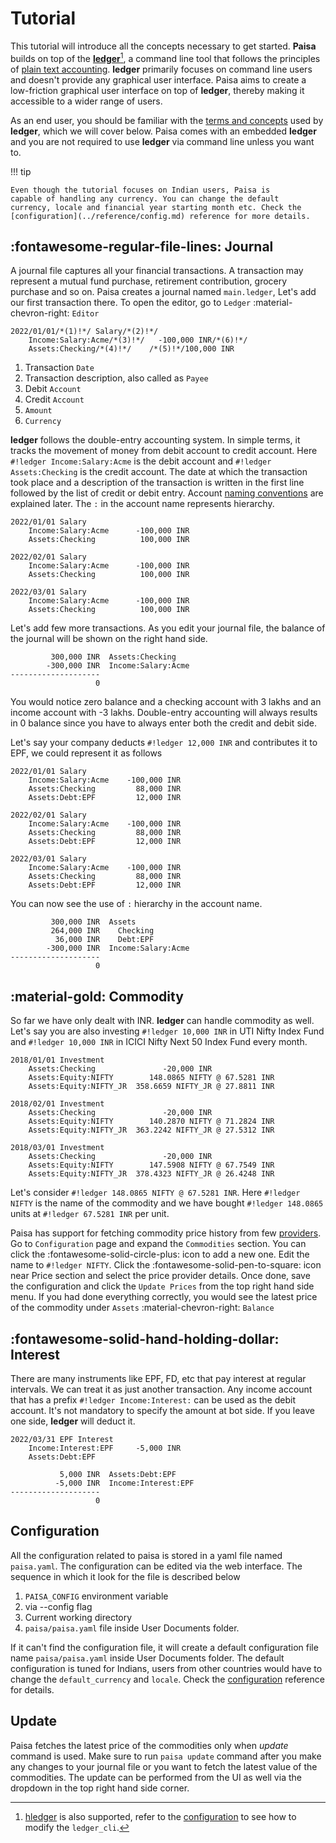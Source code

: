 # Tutorial

This tutorial will introduce all the concepts necessary to get
started. **Paisa** builds on top of the **[ledger](https://ledger-cli.org/)**[^1], a command
line tool that follows the principles of [plain text accounting](https://plaintextaccounting.org/).
**ledger** primarily focuses on command line users and doesn't provide
any graphical user interface. Paisa aims to create a low-friction
graphical user interface on top of **ledger**, thereby making it
accessible to a wider range of users.

As an end user, you should be familiar with the [terms and
concepts](https://github.com/ledger/ledger/blob/master/doc/GLOSSARY.md) used by **ledger**, which we will cover below. Paisa
comes with an embedded **ledger** and you are not required to use
**ledger** via command line unless you want to.

!!! tip

    Even though the tutorial focuses on Indian users, Paisa is
    capable of handling any currency. You can change the default
    currency, locale and financial year starting month etc. Check the
    [configuration](../reference/config.md) reference for more details.


## :fontawesome-regular-file-lines: Journal

A journal file captures all your financial transactions. A transaction
may represent a mutual fund purchase, retirement contribution, grocery
purchase and so on. Paisa creates a journal named `main.ledger`, Let's
add our first transaction there. To open the editor, go to `Ledger`
:material-chevron-right: `Editor`

```ledger
2022/01/01/*(1)!*/ Salary/*(2)!*/
    Income:Salary:Acme/*(3)!*/   -100,000 INR/*(6)!*/
    Assets:Checking/*(4)!*/    /*(5)!*/100,000 INR
```

1. Transaction `Date`
2. Transaction description, also called as `Payee`
3. Debit `Account`
4. Credit `Account`
5. `Amount`
6. `Currency`

**ledger** follows the double-entry accounting system. In simple terms, it
tracks the movement of money from debit account to credit
account. Here `#!ledger Income:Salary:Acme` is the debit account and
`#!ledger Assets:Checking` is the credit account. The date at which the
transaction took place and a description of the transaction is written
in the first line followed by the list of credit or debit
entry. Account [naming conventions](../reference/accounts.md) are explained later. The `:` in the account name
represents hierarchy.

```ledger
2022/01/01 Salary
    Income:Salary:Acme      -100,000 INR
    Assets:Checking          100,000 INR

2022/02/01 Salary
    Income:Salary:Acme      -100,000 INR
    Assets:Checking          100,000 INR

2022/03/01 Salary
    Income:Salary:Acme      -100,000 INR
    Assets:Checking          100,000 INR
```

Let's add few more transactions. As you edit your journal file, the
balance of the journal will be shown on the right hand side.

```
         300,000 INR  Assets:Checking
        -300,000 INR  Income:Salary:Acme
--------------------
                   0
```

You would notice zero balance and a checking account with 3 lakhs and
an income account with -3 lakhs. Double-entry accounting will always
results in 0 balance since you have to always enter both the credit
and debit side.


Let's say your company deducts `#!ledger 12,000 INR` and contributes it to EPF,
we could represent it as follows

```ledger
2022/01/01 Salary
    Income:Salary:Acme    -100,000 INR
    Assets:Checking         88,000 INR
    Assets:Debt:EPF         12,000 INR

2022/02/01 Salary
    Income:Salary:Acme    -100,000 INR
    Assets:Checking         88,000 INR
    Assets:Debt:EPF         12,000 INR

2022/03/01 Salary
    Income:Salary:Acme    -100,000 INR
    Assets:Checking         88,000 INR
    Assets:Debt:EPF         12,000 INR
```

You can now see the use of `:` hierarchy in the account name.

```
         300,000 INR  Assets
         264,000 INR    Checking
          36,000 INR    Debt:EPF
        -300,000 INR  Income:Salary:Acme
--------------------
                   0
```

## :material-gold: Commodity

So far we have only dealt with INR. **ledger** can handle commodity as
well. Let's say you are also investing `#!ledger 10,000 INR` in UTI Nifty Index
Fund and `#!ledger 10,000 INR` in ICICI Nifty Next 50 Index Fund every
month.

```ledger
2018/01/01 Investment
    Assets:Checking               -20,000 INR
    Assets:Equity:NIFTY        148.0865 NIFTY @ 67.5281 INR
    Assets:Equity:NIFTY_JR  358.6659 NIFTY_JR @ 27.8811 INR

2018/02/01 Investment
    Assets:Checking               -20,000 INR
    Assets:Equity:NIFTY        140.2870 NIFTY @ 71.2824 INR
    Assets:Equity:NIFTY_JR  363.2242 NIFTY_JR @ 27.5312 INR

2018/03/01 Investment
    Assets:Checking               -20,000 INR
    Assets:Equity:NIFTY        147.5908 NIFTY @ 67.7549 INR
    Assets:Equity:NIFTY_JR  378.4323 NIFTY_JR @ 26.4248 INR
```

Let's consider `#!ledger 148.0865 NIFTY @ 67.5281 INR`. Here `#!ledger
NIFTY` is the name of the commodity and we have bought `#!ledger
148.0865` units at `#!ledger 67.5281 INR` per unit.

Paisa has support for fetching commodity price history from few
[providers](../reference/commodities.md). Go to `Configuration` page and expand the `Commodities`
section. You can click the :fontawesome-solid-circle-plus: icon to
add a new one. Edit the name to `#!ledger NIFTY`. Click the
:fontawesome-solid-pen-to-square: icon near Price section and select
the price provider details. Once done, save the configuration and click the
`Update Prices` from the top right hand side menu. If you had done
everything correctly, you would see the latest price of the commodity
under `Assets` :material-chevron-right: `Balance`

## :fontawesome-solid-hand-holding-dollar: Interest

There are many instruments like EPF, FD, etc that pay interest at
regular intervals. We can treat it as just another transaction. Any
income account that has a prefix `#!ledger Income:Interest:` can be
used as the debit account. It's not mandatory to specify the amount at
bot side. If you leave one side, **ledger** will deduct it.

```ledger
2022/03/31 EPF Interest
    Income:Interest:EPF     -5,000 INR
    Assets:Debt:EPF
```

```
           5,000 INR  Assets:Debt:EPF
          -5,000 INR  Income:Interest:EPF
--------------------
                   0
```

## Configuration

All the configuration related to paisa is stored in a yaml file named
`paisa.yaml`. The configuration can be edited via the web interface. The
sequence in which it look for the file is described below

1. `PAISA_CONFIG` environment variable
1. via --config flag
1. Current working directory
1. `paisa/paisa.yaml` file inside User Documents folder.

If it can't find the configuration file, it will create a default
configuration file name `paisa/paisa.yaml` inside User Documents
folder. The default configuration is tuned for Indians, users from
other countries would have to change the `default_currency` and
`locale`. Check the [configuration](../reference/config.md) reference for details.

## Update

Paisa fetches the latest price of the commodities only when
*update* command is used. Make sure to run `paisa update` command
after you make any changes to your journal file or you want to fetch
the latest value of the commodities. The update can be performed from
the UI as well via the dropdown in the top right hand side corner.

[^1]: [hledger](hled) is also supported, refer to the [configuration](../reference/config.md)
    to see how to modify the `ledger_cli`.
